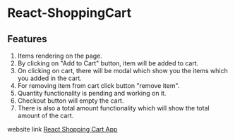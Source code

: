 

# React-ShoppingCart

## Features
1. Items rendering on the page.
2. By clicking on "Add to Cart" button, item will be added to cart.
3. On clicking on cart, there will be modal which show you the items which you added in the cart.
4. For removing item from cart click button "remove item".
5. Quantity functionality is pending and working on it.
6. Checkout button will empty the cart.
7. There is also a total amount functionality which will show the total amount of the cart.

website link [React Shopping Cart App](https://manoj-react-shoppingcart.netlify.com/)







